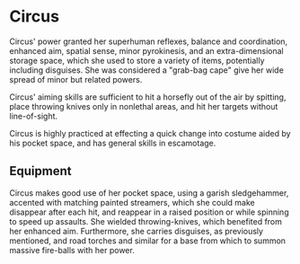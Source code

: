# Circus
Circus' power granted her superhuman reflexes, balance and coordination, enhanced aim, spatial sense, minor pyrokinesis, and an extra-dimensional storage space, which she used to store a variety of items, potentially including disguises. She was considered a "grab-bag cape" give her wide spread of minor but related powers.

Circus' aiming skills are sufficient to hit a horsefly out of the air by spitting, place throwing knives only in nonlethal areas, and hit her targets without line-of-sight.

Circus is highly practiced at effecting a quick change into costume aided by his pocket space, and has general skills in escamotage.

## Equipment
Circus makes good use of her pocket space, using a garish sledgehammer, accented with matching painted streamers, which she could make disappear after each hit, and reappear in a raised position or while spinning to speed up assaults. She wielded throwing-knives, which benefited from her enhanced aim. Furthermore, she carries disguises, as previously mentioned, and road torches and similar for a base from which to summon massive fire-balls with her power.
